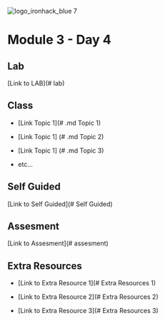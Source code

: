 ![logo_ironhack_blue 7](https://user-images.githubusercontent.com/23629340/40541063-a07a0a8a-601a-11e8-91b5-2f13e4e6b441.png)

# Module 3 - Day 4


## Lab 

[Link to LAB](# lab)


## Class

- [Link Topic 1](# .md Topic 1)

- [Link Topic 1] (# .md Topic 2)

- [Link Topic 1] (# .md Topic 3)

- etc...


## Self Guided

[Link to Self Guided](# Self Guided)


## Assesment 

[Link to Assesment](# assesment)


## Extra Resources

- [Link to Extra Resource 1](# Extra Resources 1)

- [Link to Extra Resource 2](# Extra Resources 2)

- [Link to Extra Resource 3](# Extra Resources 3)
